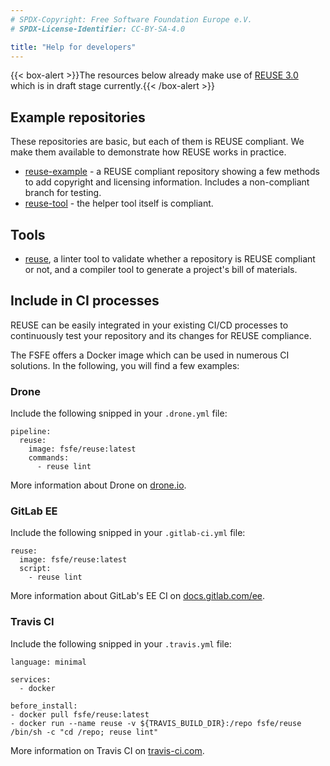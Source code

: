 ```yaml
---
# SPDX-Copyright: Free Software Foundation Europe e.V.
# SPDX-License-Identifier: CC-BY-SA-4.0

title: "Help for developers"
---
```


{{< box-alert >}}The resources below already make use of [REUSE 3.0](https://github.com/fsfe/reuse-docs/tree/v3.0a1) which is in draft stage currently.{{< /box-alert >}}

## Example repositories

These repositories are basic, but each of them is REUSE compliant. We make them available to demonstrate how REUSE works in practice.

- [reuse-example](https://github.com/fsfe/reuse-example) - a REUSE compliant repository showing a few methods to add copyright and licensing information. Includes a non-compliant branch for testing.
- [reuse-tool](https://github.com/fsfe/reuse-tool) - the helper tool itself is compliant.

## Tools

- [reuse](https://github.com/fsfe/reuse-tool), a linter tool to validate whether a repository is REUSE compliant or not, and a compiler tool to generate a project's bill of materials.

## Include in CI processes

REUSE can be easily integrated in your existing CI/CD processes to continuously test your repository and its changes for REUSE compliance.</p>

The FSFE offers a Docker image which can be used in numerous CI solutions. In the following, you will find a few examples:</p>

### Drone

Include the following snipped in your `.drone.yml` file:

```
pipeline:
  reuse:
    image: fsfe/reuse:latest
    commands:
      - reuse lint
```

More information about Drone on [drone.io](https://drone.io).

### GitLab EE

Include the following snipped in your `.gitlab-ci.yml` file:

```
reuse:
  image: fsfe/reuse:latest
  script:
    - reuse lint
```

More information about GitLab's EE CI on [docs.gitlab.com/ee](https://docs.gitlab.com/ee/).

### Travis CI

Include the following snipped in your `.travis.yml` file:

```
language: minimal

services:
  - docker

before_install:
- docker pull fsfe/reuse:latest
- docker run --name reuse -v ${TRAVIS_BUILD_DIR}:/repo fsfe/reuse /bin/sh -c "cd /repo; reuse lint"
```

More information on Travis CI on [travis-ci.com](https://travis-ci.com).
